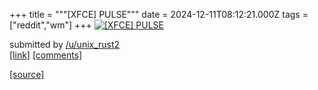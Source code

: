+++
title = """[XFCE] PULSE"""
date = 2024-12-11T08:12:21.000Z
tags = ["reddit","wm"]
+++
[![[XFCE] PULSE ](https://external-preview.redd.it/ZW50cGxub3pnNjZlMcjLzAUhqe-AloBT4d-XvoGfRNxNJI0PXo2MwGRoc_KT.png?width=640&crop=smart&auto=webp&s=574e44a6935b5e765acf4f1792c84399556d8d0e "[XFCE] PULSE ")](https://www.reddit.com/r/unixporn/comments/1hbotqi/xfce_pulse/)

submitted by [/u/unix\_rust2](https://www.reddit.com/user/unix_rust2)  
[\[link\]](https://v.redd.it/4xwd9mozg66e1) [\[comments\]](https://www.reddit.com/r/unixporn/comments/1hbotqi/xfce_pulse/)

[[source]](https://www.reddit.com/r/unixporn/comments/1hbotqi/xfce_pulse/)
